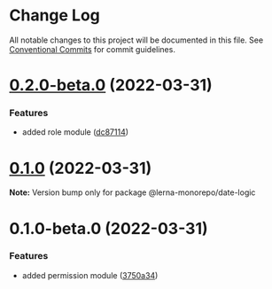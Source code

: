# Change Log

All notable changes to this project will be documented in this file.
See [Conventional Commits](https://conventionalcommits.org) for commit guidelines.

# [0.2.0-beta.0](https://github.com/Karthikmani345/lerna-monorepo/compare/v0.1.0...v0.2.0-beta.0) (2022-03-31)


### Features

* added role module ([dc87114](https://github.com/Karthikmani345/lerna-monorepo/commit/dc87114008130e65706eed15303a08fd480113da))





# [0.1.0](https://github.com/Karthikmani345/lerna-monorepo/compare/v0.1.0-beta.0...v0.1.0) (2022-03-31)

**Note:** Version bump only for package @lerna-monorepo/date-logic





# 0.1.0-beta.0 (2022-03-31)


### Features

* added permission module ([3750a34](https://github.com/Karthikmani345/lerna-monorepo/commit/3750a346a4a288445ee9d662f871764c2895df12))
